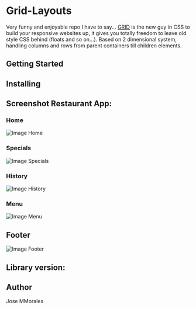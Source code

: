 # Grid-Layouts

Very funny and enjoyable repo I have to say... [GRID](https://developer.mozilla.org/en-US/docs/Web/CSS/CSS_Grid_Layout) is the new guy in CSS to build your responsive websites up, it gives you totally freedom to leave old style CSS behind (floats and so on...). Based on 2 dimensional system, handling columns and rows from parent containers till children elements.

## Getting Started
<!-- These instructions will get you a copy of the project up on your local machine. -->

## Installing
<!-- * Clone the project to your local directory.
* $git clone https://github.com/JoseMMorales/React-App.git
* $cd React-App
* npm start -->

## Screenshot Restaurant App:
### **Home**
![Image Home]()
### **Specials**
![Image Specials]()
### **History**
![Image History]()
### **Menu**
![Image Menu]()
## **Footer**
![Image Footer]()

## Library version:
<!-- * Node JS v10.16.3
* Bootstrap v4.5.2
* JQuery v3.5.1
* React-scroll v1.8.1
* React-dom v16.13.1 -->

## Author
Jose MMorales